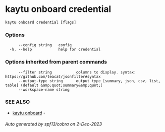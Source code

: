 # kaytu onboard credential



```
kaytu onboard credential [flags]
```

### Options

```
      --config string   config
  -h, --help            help for credential
```

### Options inherited from parent commands

```
      --filter string           columns to display. syntax: https://github.com/teacat/jsonfilter#syntax
      --output-type string      output type [summary, json, csv, list, table] (default &amp;quot;summary&amp;quot;)
      --workspace-name string   
```

### SEE ALSO

* [kaytu onboard](kaytu_onboard)	 - 

###### Auto generated by spf13/cobra on 2-Dec-2023
